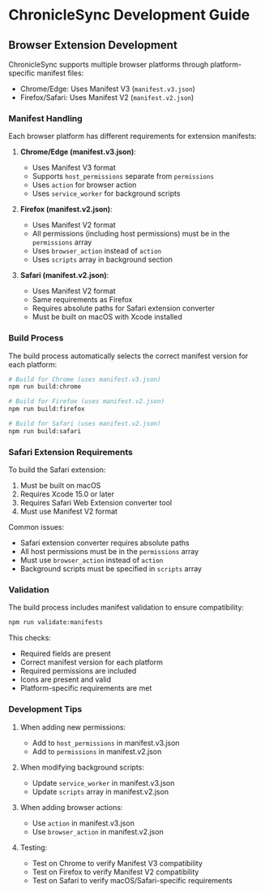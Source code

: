 # ChronicleSync Development Guide

## Browser Extension Development

ChronicleSync supports multiple browser platforms through platform-specific manifest files:

- Chrome/Edge: Uses Manifest V3 (`manifest.v3.json`)
- Firefox/Safari: Uses Manifest V2 (`manifest.v2.json`)

### Manifest Handling

Each browser platform has different requirements for extension manifests:

1. **Chrome/Edge (manifest.v3.json)**:
   - Uses Manifest V3 format
   - Supports `host_permissions` separate from `permissions`
   - Uses `action` for browser action
   - Uses `service_worker` for background scripts

2. **Firefox (manifest.v2.json)**:
   - Uses Manifest V2 format
   - All permissions (including host permissions) must be in the `permissions` array
   - Uses `browser_action` instead of `action`
   - Uses `scripts` array in background section

3. **Safari (manifest.v2.json)**:
   - Uses Manifest V2 format
   - Same requirements as Firefox
   - Requires absolute paths for Safari extension converter
   - Must be built on macOS with Xcode installed

### Build Process

The build process automatically selects the correct manifest version for each platform:

```bash
# Build for Chrome (uses manifest.v3.json)
npm run build:chrome

# Build for Firefox (uses manifest.v2.json)
npm run build:firefox

# Build for Safari (uses manifest.v2.json)
npm run build:safari
```

### Safari Extension Requirements

To build the Safari extension:

1. Must be built on macOS
2. Requires Xcode 15.0 or later
3. Requires Safari Web Extension converter tool
4. Must use Manifest V2 format

Common issues:
- Safari extension converter requires absolute paths
- All host permissions must be in the `permissions` array
- Must use `browser_action` instead of `action`
- Background scripts must be specified in `scripts` array

### Validation

The build process includes manifest validation to ensure compatibility:

```bash
npm run validate:manifests
```

This checks:
- Required fields are present
- Correct manifest version for each platform
- Required permissions are included
- Icons are present and valid
- Platform-specific requirements are met

### Development Tips

1. When adding new permissions:
   - Add to `host_permissions` in manifest.v3.json
   - Add to `permissions` in manifest.v2.json

2. When modifying background scripts:
   - Update `service_worker` in manifest.v3.json
   - Update `scripts` array in manifest.v2.json

3. When adding browser actions:
   - Use `action` in manifest.v3.json
   - Use `browser_action` in manifest.v2.json

4. Testing:
   - Test on Chrome to verify Manifest V3 compatibility
   - Test on Firefox to verify Manifest V2 compatibility
   - Test on Safari to verify macOS/Safari-specific requirements